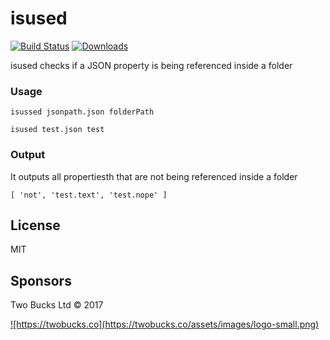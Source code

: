 # isused
[![Build Status](https://travis-ci.org/twobucks/isused.svg?branch=master)](https://travis-ci.org/twobucks/isused)
[![Downloads][downloads-image]][npm-url]

[npm-url]: https://www.npmjs.com/package/isused
[downloads-image]: http://img.shields.io/npm/dt/isused.svg
isused checks if a JSON property is being referenced inside a folder

### Usage
```isussed jsonpath.json folderPath```

```isused test.json test```

### Output
It outputs all propertiesth that are not being referenced inside a folder

```[ 'not', 'test.text', 'test.nope' ]```


## License

MIT

## Sponsors

Two Bucks Ltd © 2017

<a href="https://twobucks.co">
  ![https://twobucks.co](https://twobucks.co/assets/images/logo-small.png)
</a>
